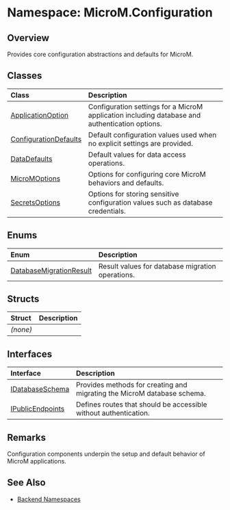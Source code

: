 # Namespace: MicroM.Configuration

## Overview
Provides core configuration abstractions and defaults for MicroM.

## Classes
| Class | Description |
|:------------|:-------------|
| [ApplicationOption](ApplicationOption.md) | Configuration settings for a MicroM application including database and authentication options. |
| [ConfigurationDefaults](ConfigurationDefaults.md) | Default configuration values used when no explicit settings are provided. |
| [DataDefaults](DataDefaults.md) | Default values for data access operations. |
| [MicroMOptions](MicroMOptions.md) | Options for configuring core MicroM behaviors and defaults. |
| [SecretsOptions](SecretsOptions.md) | Options for storing sensitive configuration values such as database credentials. |

## Enums
| Enum | Description |
|:------------|:-------------|
| [DatabaseMigrationResult](DatabaseMigrationResult.md) | Result values for database migration operations. |

## Structs
| Struct | Description |
|:------------|:-------------|
| *(none)* | |

## Interfaces
| Interface | Description |
|:------------|:-------------|
| [IDatabaseSchema](IDatabaseSchema.md) | Provides methods for creating and migrating the MicroM database schema. |
| [IPublicEndpoints](IPublicEndpoints.md) | Defines routes that should be accessible without authentication. |

## Remarks
Configuration components underpin the setup and default behavior of MicroM applications.

## See Also
- [Backend Namespaces](../index.md)
